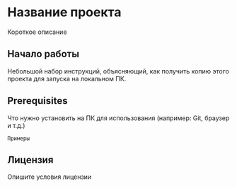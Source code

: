 # Название проекта

Короткое описание

## Начало работы

Небольшой набор инструкций, объясняющий, как получить копию этого проекта для запуска на локальном ПК.

## Prerequisites

Что нужно установить на ПК для использования (например: Git, браузер и т.д.)

```
Примеры
```

## Лицензия

Опишите условия лицензии
